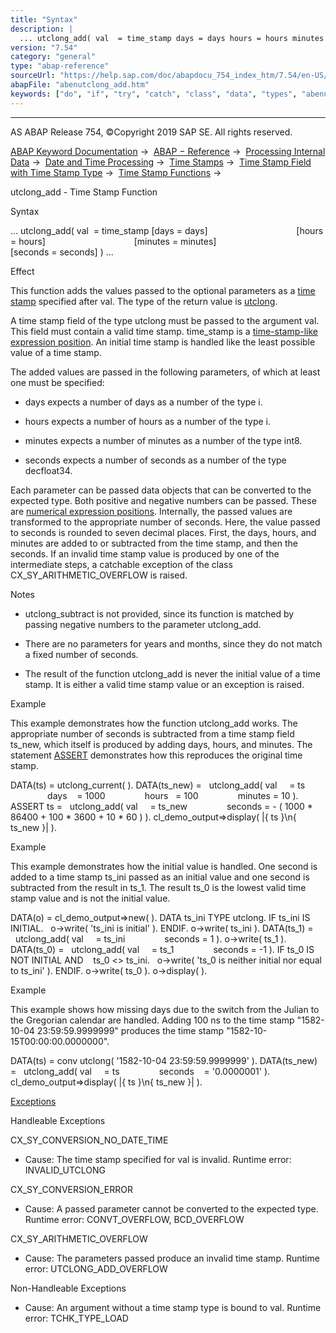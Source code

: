 ```yaml
---
title: "Syntax"
description: |
  ... utclong_add( val  = time_stamp days = days hours = hours minutes = minutes seconds = seconds ) ... Effect This function adds the values passed to the optional parameters as a time stamp(https://help.sap.com/doc/abapdocu_754_index_htm/7.54/en-US/abentime_stamp_glosry.htm 'Glos
version: "7.54"
category: "general"
type: "abap-reference"
sourceUrl: "https://help.sap.com/doc/abapdocu_754_index_htm/7.54/en-US/abenutclong_add.htm"
abapFile: "abenutclong_add.htm"
keywords: ["do", "if", "try", "catch", "class", "data", "types", "abenutclong", "add"]
---
```


* * *

AS ABAP Release 754, ©Copyright 2019 SAP SE. All rights reserved.

[ABAP Keyword Documentation](https://help.sap.com/doc/abapdocu_754_index_htm/7.54/en-US/abenabap.htm) →  [ABAP − Reference](https://help.sap.com/doc/abapdocu_754_index_htm/7.54/en-US/abenabap_reference.htm) →  [Processing Internal Data](https://help.sap.com/doc/abapdocu_754_index_htm/7.54/en-US/abenabap_data_working.htm) →  [Date and Time Processing](https://help.sap.com/doc/abapdocu_754_index_htm/7.54/en-US/abendate_time_processing.htm) →  [Time Stamps](https://help.sap.com/doc/abapdocu_754_index_htm/7.54/en-US/abentime_stamps.htm) →  [Time Stamp Field with Time Stamp Type](https://help.sap.com/doc/abapdocu_754_index_htm/7.54/en-US/abenutclong.htm) →  [Time Stamp Functions](https://help.sap.com/doc/abapdocu_754_index_htm/7.54/en-US/abentimestamp_functions.htm) → 

utclong\_add - Time Stamp Function

Syntax

... utclong\_add( val  = time\_stamp \[days = days\]
                                   \[hours = hours\]
                                   \[minutes = minutes\]
                                   \[seconds = seconds\] ) ...

Effect

This function adds the values passed to the optional parameters as a [time stamp](https://help.sap.com/doc/abapdocu_754_index_htm/7.54/en-US/abentime_stamp_glosry.htm "Glossary Entry") specified after val. The type of the return value is [utclong](https://help.sap.com/doc/abapdocu_754_index_htm/7.54/en-US/abenbuiltin_types_date_time.htm).

A time stamp field of the type utclong must be passed to the argument val. This field must contain a valid time stamp. time\_stamp is a [time-stamp-like expression position](https://help.sap.com/doc/abapdocu_754_index_htm/7.54/en-US/abentimestamp_like_expr_pos_glosry.htm "Glossary Entry"). An initial time stamp is handled like the least possible value of a time stamp.

The added values are passed in the following parameters, of which at least one must be specified:

-   days expects a number of days as a number of the type i.

-   hours expects a number of hours as a number of the type i.

-   minutes expects a number of minutes as a number of the type int8.

-   seconds expects a number of seconds as a number of the type decfloat34.

Each parameter can be passed data objects that can be converted to the expected type. Both positive and negative numbers can be passed. These are [numerical expression positions](https://help.sap.com/doc/abapdocu_754_index_htm/7.54/en-US/abennumerical_expr_position_glosry.htm "Glossary Entry"). Internally, the passed values are transformed to the appropriate number of seconds. Here, the value passed to seconds is rounded to seven decimal places. First, the days, hours, and minutes are added to or subtracted from the time stamp, and then the seconds. If an invalid time stamp value is produced by one of the intermediate steps, a catchable exception of the class CX\_SY\_ARITHMETIC\_OVERFLOW is raised.

Notes

-   utclong\_subtract is not provided, since its function is matched by passing negative numbers to the parameter utclong\_add.

-   There are no parameters for years and months, since they do not match a fixed number of seconds.

-   The result of the function utclong\_add is never the initial value of a time stamp. It is either a valid time stamp value or an exception is raised.
    

Example

This example demonstrates how the function utclong\_add works. The appropriate number of seconds is subtracted from a time stamp field ts\_new, which itself is produced by adding days, hours, and minutes. The statement [ASSERT](https://help.sap.com/doc/abapdocu_754_index_htm/7.54/en-US/abapassert.htm) demonstrates how this reproduces the original time stamp.

DATA(ts) = utclong\_current( ).
DATA(ts\_new) =
  utclong\_add( val     = ts
               days    = 1000
               hours   = 100
               minutes = 10 ).
ASSERT ts =
  utclong\_add( val     = ts\_new
               seconds = - ( 1000 \* 86400 + 100 \* 3600 + 10 \* 60 ) ).
cl\_demo\_output=>display( |{ ts }\\n{ ts\_new }| ).

Example

This example demonstrates how the initial value is handled. One second is added to a time stamp ts\_ini passed as an initial value and one second is subtracted from the result in ts\_1. The result ts\_0 is the lowest valid time stamp value and is not the initial value.

DATA(o) = cl\_demo\_output=>new( ).
DATA ts\_ini TYPE utclong.
IF ts\_ini IS INITIAL.
  o->write( 'ts\_ini is initial' ).
ENDIF.
o->write( ts\_ini ).
DATA(ts\_1) =
  utclong\_add( val     = ts\_ini
               seconds = 1 ).
o->write( ts\_1 ).
DATA(ts\_0) =
  utclong\_add( val     = ts\_1
               seconds = -1 ).
IF ts\_0 IS NOT INITIAL AND
   ts\_0 <> ts\_ini.
  o->write( 'ts\_0 is neither initial nor equal to ts\_ini' ).
ENDIF.
o->write( ts\_0 ).
o->display( ).

Example

This example shows how missing days due to the switch from the Julian to the Gregorian calendar are handled. Adding 100 ns to the time stamp "1582-10-04 23:59:59.9999999" produces the time stamp "1582-10-15T00:00:00.0000000".

DATA(ts) = conv utclong( '1582-10-04 23:59:59.9999999' ).
DATA(ts\_new) =
  utclong\_add( val     = ts
               seconds    = '0.0000001' ).
cl\_demo\_output=>display( |{ ts }\\n{ ts\_new }| ).

[Exceptions](https://help.sap.com/doc/abapdocu_754_index_htm/7.54/en-US/abenabap_language_exceptions.htm)

Handleable Exceptions

CX\_SY\_CONVERSION\_NO\_DATE\_TIME

-   Cause: The time stamp specified for val is invalid.
    Runtime error: INVALID\_UTCLONG
    

CX\_SY\_CONVERSION\_ERROR

-   Cause: A passed parameter cannot be converted to the expected type.
    Runtime error: CONVT\_OVERFLOW, BCD\_OVERFLOW
    

CX\_SY\_ARITHMETIC\_OVERFLOW

-   Cause: The parameters passed produce an invalid time stamp.
    Runtime error: UTCLONG\_ADD\_OVERFLOW
    

Non-Handleable Exceptions

-   Cause: An argument without a time stamp type is bound to val.
    Runtime error: TCHK\_TYPE\_LOAD